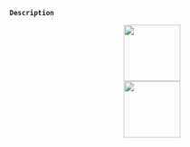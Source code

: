 **`Description`**
  <div id="header" align="center">
    <img src="https://media.giphy.com/media/gjrYDwbjnK8x36xZIO/giphy.gif" width="100" />
  </div>
  <div style=""></div>
  <div id="header" align="center">
    <img src="https://media.giphy.com/media/SS8CV2rQdlYNLtBCiF/giphy.gif" width="100" />
  </div>
